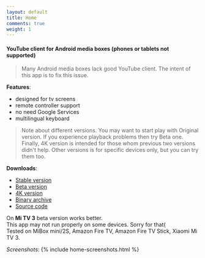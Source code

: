 ```yaml
---
layout: default
title: Home
comments: true
weight: 1
---
```


#### YouTube client for Android media boxes (phones or tablets not supported)

> Many Android media boxes lack good YouTube client. The intent of this app is to fix this issue.

**Features**:
- designed for tv screens
- remote controller support
- no need Google Services
- multilingual keyboard

> Note about different versions. You may want to start play with Original version. If you experience playback problems then try Beta one. Finally, 4K version is intended for those whom previous two versions didn't help. Other versions is for specific devices only, but you can try them too.

**Downloads**:
- [Stable version]({{site.binaries.origin}})  
- [Beta version]({{site.binaries.beta}})  
- [4K version]({{site.binaries.4k}})  
- [Binary archive](https://github.com/yuliskov/SmartYouTubeTV/releases)  
- [Source code](https://github.com/yuliskov/SmartYouTubeTV)  

On **Mi TV 3** beta version works better.  
This app may not run properly on some devices. Sorry for that(  
Tested on MiBox mini/2S, Amazon Fire TV, Amazon Fire TV Stick, Xiaomi Mi TV 3.

*Screenshots*:
{% include home-screenshots.html %}
